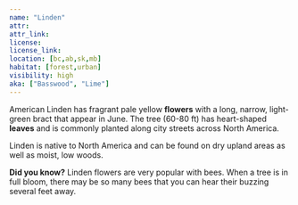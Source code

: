 ```yaml
---
name: "Linden"
attr:
attr_link:
license:
license_link:
location: [bc,ab,sk,mb]
habitat: [forest,urban]
visibility: high
aka: ["Basswood", "Lime"]
---
```

American Linden has fragrant pale yellow **flowers** with a long, narrow, light-green bract that appear in June. The tree (60-80 ft) has heart-shaped **leaves** and is commonly planted along city streets across North America.

Linden is native to North America and can be found on dry upland areas as well as moist, low woods.

**Did you know?** Linden flowers are very popular with bees. When a tree is in full bloom, there may be so many bees that you can hear their buzzing several feet away.

